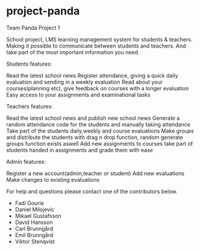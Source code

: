 # project-panda
Team Panda Project 1

School project, LMS learning management system for students & teachers.  Making it possible to communicate between students and teachers.
And take part of the most important 
information you need.


Students features:

Read the latest school news
Register attendance, giving a quick daily evaluation and sending in a weekly evaluation
Read about your courses(planning etc), give feedback on courses with a longer evaluation
Easy access to your assignments and examinational tasks


Teachers features:

Read the latest school news and publish new school news
Generate a random attendance code for the students and manually taking attendance
Take part of the students daily,weekly and course evaluations
Make groups and distribute the students with drag n drop function, random generate groups function exists aswell
Add new assignments to courses
take part of students handed in assignments and grade them with ease


Admin features:

Register a new account(admin,teacher or student)
Add new evaluations
Make changes to existing evaluations

For help and questions please contact one of the contributors below.

* Fadi Gourie
* Daniel Milojevic
* Mikael Gustafsson
* David Hansson
* Carl Brunngård
* Emil Brunngård
* Viktor Stenqvist


